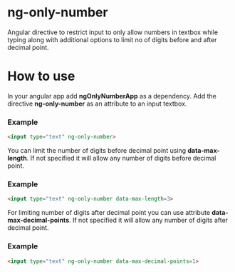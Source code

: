 # ng-only-number
Angular directive to restrict input to only allow numbers in textbox while typing along with additional options to limit no of digits before and after decimal point.

# How to use
In your angular app add **ngOnlyNumberApp** as a dependency.
Add the directive **ng-only-number** as an attribute to an input textbox.

### Example
```html
<input type="text" ng-only-number>
```

You can limit the number of digits before decimal point using **data-max-length**. If not specified it will allow any number of digits before decimal point.

### Example
```html
<input type="text" ng-only-number data-max-length=3>
```

For limiting number of digits after decimal point you can use attribute **data-max-decimal-points**. If not specified it will allow any number of digits after decimal point.

### Example
```html
<input type="text" ng-only-number data-max-decimal-points=1>
```
